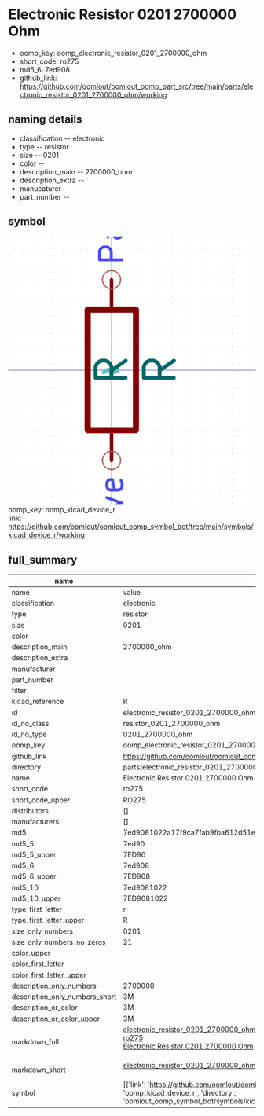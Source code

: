 # Electronic Resistor 0201 2700000 Ohm

  
* oomp_key: oomp_electronic_resistor_0201_2700000_ohm 
* short_code: ro275
* md5_6: 7ed908  
* github_link: https://github.com/oomlout/oomlout_oomp_part_src/tree/main/parts/electronic_resistor_0201_2700000_ohm/working  
## naming details
* classification -- electronic
* type -- resistor
* size -- 0201
* color -- 
* description_main -- 2700000_ohm
* description_extra -- 
* manucaturer -- 
* part_number -- 



## symbol

![](symbol/0/working/working_600.png)  
oomp_key: oomp_kicad_device_r  
link: https://github.com/oomlout/oomlout_oomp_symbol_bot/tree/main/symbols/kicad_device_r/working  


## full_summary
| name | value | 
| --- | --- | 
| name | value | 
| classification | electronic | 
| type | resistor | 
| size | 0201 | 
| color |  | 
| description_main | 2700000_ohm | 
| description_extra |  | 
| manufacturer |  | 
| part_number |  | 
| filter |  | 
| kicad_reference | R | 
| id | electronic_resistor_0201_2700000_ohm | 
| id_no_class | resistor_0201_2700000_ohm | 
| id_no_type | 0201_2700000_ohm | 
| oomp_key | oomp_electronic_resistor_0201_2700000_ohm | 
| github_link | https://github.com/oomlout/oomlout_oomp_part_src/tree/main/parts/electronic_resistor_0201_2700000_ohm/working | 
| directory | parts/electronic_resistor_0201_2700000_ohm | 
| name | Electronic Resistor 0201 2700000 Ohm | 
| short_code | ro275 | 
| short_code_upper | RO275 | 
| distributors | [] | 
| manufacturers | [] | 
| md5 | 7ed9081022a17f9ca7fab9fba612d51e | 
| md5_5 | 7ed90 | 
| md5_5_upper | 7ED90 | 
| md5_6 | 7ed908 | 
| md5_6_upper | 7ED908 | 
| md5_10 | 7ed9081022 | 
| md5_10_upper | 7ED9081022 | 
| type_first_letter | r | 
| type_first_letter_upper | R | 
| size_only_numbers | 0201 | 
| size_only_numbers_no_zeros | 21 | 
| color_upper |  | 
| color_first_letter |  | 
| color_first_letter_upper |  | 
| description_only_numbers | 2700000 | 
| description_only_numbers_short | 3M | 
| description_or_color | 3M | 
| description_or_color_upper | 3M | 
| markdown_full | [electronic_resistor_0201_2700000_ohm](https://github.com/oomlout/oomlout_oomp_part_src/tree/main/parts/electronic_resistor_0201_2700000_ohm/working)<br>[ro275](https://github.com/oomlout/oomlout_oomp_part_src/tree/main/parts/electronic_resistor_0201_2700000_ohm/working)<br>[Electronic Resistor 0201 2700000 Ohm](https://github.com/oomlout/oomlout_oomp_part_src/tree/main/parts/electronic_resistor_0201_2700000_ohm/working)<br><br> | 
| markdown_short | [electronic_resistor_0201_2700000_ohm](https://github.com/oomlout/oomlout_oomp_part_src/tree/main/parts/electronic_resistor_0201_2700000_ohm/working)<br><br> | 
| symbol | [{'link': 'https://github.com/oomlout/oomlout_oomp_symbol_bot/tree/main/symbols/kicad_device_r', 'oomp_key': 'oomp_kicad_device_r', 'directory': 'oomlout_oomp_symbol_bot/symbols/kicad_device_r//working/working.kicad_sym'}] | 
